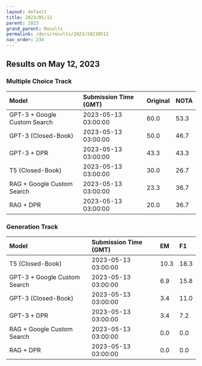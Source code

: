 ```yaml
---
layout: default
title: 2023/05/12
parent: 2023
grand_parent: Results
permalink: /docs/results/2023/20230512
nav_order: 234
---
```


## Results on May 12, 2023

### Multiple Choice Track

| Model        | Submission Time (GMT) | Original | NOTA | 
|:-------------|:---------|:---------|:-----|
|GPT-3 + Google Custom Search|2023-05-13 03:00:00|60.0|53.3|
|GPT-3 (Closed-Book)|2023-05-13 03:00:00|50.0|46.7|
|GPT-3 + DPR|2023-05-13 03:00:00|43.3|43.3|
|T5 (Closed-Book)|2023-05-13 03:00:00|30.0|26.7|
|RAG + Google Custom Search|2023-05-13 03:00:00|23.3|36.7|
|RAG + DPR|2023-05-13 03:00:00|20.0|36.7|



### Generation Track

| Model        | Submission Time (GMT) | EM | F1 | 
|:-------------|:---------|:---------|:-----|
|T5 (Closed-Book)|2023-05-13 03:00:00|10.3|18.3|
|GPT-3 + Google Custom Search|2023-05-13 03:00:00|6.9|15.8|
|GPT-3 (Closed-Book)|2023-05-13 03:00:00|3.4|11.0|
|GPT-3 + DPR|2023-05-13 03:00:00|3.4|7.2|
|RAG + Google Custom Search|2023-05-13 03:00:00|0.0|0.0|
|RAG + DPR|2023-05-13 03:00:00|0.0|0.0|

